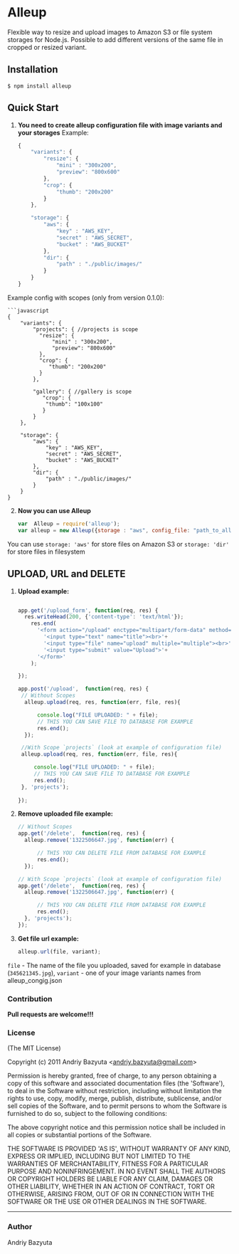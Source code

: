 Alleup
=============

Flexible way to resize and upload images to Amazon S3 or file system storages for Node.js. Possible  to add different versions of the same file in cropped or resized variant.

## Installation
    $ npm install alleup

## Quick Start

1. **You need to create alleup configuration file with image variants and your storages**
Example:

    ```javascript
    {
		"variants": {
			"resize": {
				"mini" : "300x200",
				"preview": "800x600"
			},
			"crop": {
				"thumb": "200x200"
			}
		},

		"storage": {
			"aws": {
				"key" : "AWS_KEY",
				"secret" : "AWS_SECRET",
				"bucket" : "AWS_BUCKET"
			},
			"dir": {
				"path" : "./public/images/" 
			}
		}
	}

Example config with scopes (only from version 0.1.0):

    ```javascript
    {
		"variants": {
			"projects": { //projects is scope
			  "resize": {
				  "mini" : "300x200",
				  "preview": "800x600"
			  },
			  "crop": {
				 "thumb": "200x200"
			  }
			},
			
			"gallery": { //gallery is scope
			   "crop": {
				"thumb": "100x100"
			   }	
			}
		},

		"storage": {
			"aws": {
				"key" : "AWS_KEY",
				"secret" : "AWS_SECRET",
				"bucket" : "AWS_BUCKET"
			},
			"dir": {
				"path" : "./public/images/" 
			}
		}
	}

	
2. **Now you can use Alleup**
  
    ```javascript
    var  Alleup = require('alleup');
    var alleup = new Alleup({storage : "aws", config_file: "path_to_alleup_config.json"})
	
  You can use `storage: 'aws'` for store files on Amazon S3 or `storage: 'dir'` for store files in filesystem

## UPLOAD, URL and DELETE
	
1. **Upload example:**
	
    ```javascript

    app.get('/upload_form', function(req, res) {
      res.writeHead(200, {'content-type': 'text/html'});
        res.end(
          '<form action="/upload" enctype="multipart/form-data" method="post">'+
            '<input type="text" name="title"><br>'+
            '<input type="file" name="upload" multiple="multiple"><br>'+
            '<input type="submit" value="Upload">'+
          '</form>'
        );

    });
    
    app.post('/upload',  function(req, res) {
	 // Without Scopes
      alleup.upload(req, res, function(err, file, res){

          console.log("FILE UPLOADED: " + file);
          // THIS YOU CAN SAVE FILE TO DATABASE FOR EXAMPLE
          res.end();
      });

     //With Scope `projects` (look at example of configuration file)
     alleup.upload(req, res, function(err, file, res){

         console.log("FILE UPLOADED: " + file);
         // THIS YOU CAN SAVE FILE TO DATABASE FOR EXAMPLE
         res.end();
     }, 'projects');
     
    });

2. **Remove uploaded file example:**

    ```javascript
    // Without Scopes
    app.get('/delete',  function(req, res) {
      alleup.remove('1322506647.jpg', function(err) {

          // THIS YOU CAN DELETE FILE FROM DATABASE FOR EXAMPLE
          res.end();
      });

    // With Scope `projects` (look at example of configuration file)
    app.get('/delete',  function(req, res) {
      alleup.remove('1322506647.jpg', function(err) {

          // THIS YOU CAN DELETE FILE FROM DATABASE FOR EXAMPLE
          res.end();
      }, 'projects'); 
    });

3. **Get file url example:**

    ```javascript
    alleup.url(file, variant);

`file` - The name of the file you uploaded, saved for example in database (`345621345.jpg`), `variant` - one of your image variants names from alleup_congig.json
	
### Contribution
**Pull requests are welcome!!!**

### License
(The MIT License)

Copyright (c) 2011 Andriy Bazyuta &lt;andriy.bazyuta@gmail.com&gt;

Permission is hereby granted, free of charge, to any person obtaining
a copy of this software and associated documentation files (the
'Software'), to deal in the Software without restriction, including
without limitation the rights to use, copy, modify, merge, publish,
distribute, sublicense, and/or sell copies of the Software, and to
permit persons to whom the Software is furnished to do so, subject to
the following conditions:

The above copyright notice and this permission notice shall be
included in all copies or substantial portions of the Software.

THE SOFTWARE IS PROVIDED 'AS IS', WITHOUT WARRANTY OF ANY KIND,
EXPRESS OR IMPLIED, INCLUDING BUT NOT LIMITED TO THE WARRANTIES OF
MERCHANTABILITY, FITNESS FOR A PARTICULAR PURPOSE AND NONINFRINGEMENT.
IN NO EVENT SHALL THE AUTHORS OR COPYRIGHT HOLDERS BE LIABLE FOR ANY
CLAIM, DAMAGES OR OTHER LIABILITY, WHETHER IN AN ACTION OF CONTRACT,
TORT OR OTHERWISE, ARISING FROM, OUT OF OR IN CONNECTION WITH THE
SOFTWARE OR THE USE OR OTHER DEALINGS IN THE SOFTWARE.

---
### Author
Andriy Bazyuta